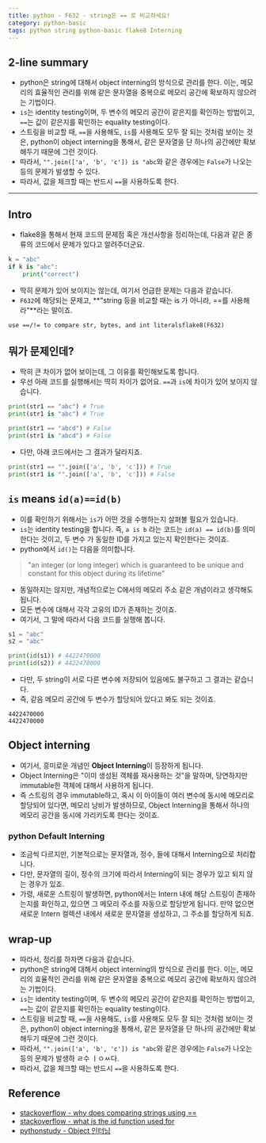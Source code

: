 ```yaml
---
title: python - F632 - string은 == 로 비교하세요!
category: python-basic
tags: python string python-basic flake8 Interning
---
```


## 2-line summary 

- python은 string에 대해서 object interning의 방식으로 관리를 한다. 이는, 메모리의 효율적인 관리를 위해 같은 문자열을 중복으로 메모리 공간에 확보하지 않으려는 기법이다.
- `is`는 identity testing이며, 두 변수의 메모리 공간이 같은지를 확인하는 방법이고, `==`는 값이 같은지를 확인하는 equality testing이다.
- 스트링을 비교할 때, `==`을 사용해도, `is`를 사용해도 모두 잘 되는 것처럼 보이는 것은, python이 object interning을 통해서, 같은 문자열을 단 하나의 공간에만 확보해두기 때문에 그런 것이다.
- 따라서, `"".join(['a', 'b', 'c']) is "abc`와 같은 경우에는 `False`가 나오는 등의 문제가 발생할 수 있다.
- 따라서, 값을 체크할 때는 반드시 `==`을 사용하도록 한다.

---

## Intro

- flake8을 통해서 현재 코드의 문제점 혹은 개선사항을 정리하는데, 다음과 같은 종류의 코드에서 문제가 있다고 알려주더군요.

```python 
k = "abc"
if k is "abc":
    print("correct")
```

- 딱히 문제가 있어 보이지는 않는데, 여기서 언급한 문제는 다음과 같습니다.
- `F632`에 해당되는 문제고, **"string 등을 비교할 때는 is 가 아니라, ==를 사용해라"**라는 말이죠.

```plaintext
use ==/!= to compare str, bytes, and int literalsflake8(F632)
```

## 뭐가 문제인데?

- 딱히 큰 차이가 없어 보이는데, 그 이유를 확인해보도록 합니다.
- 우선 아래 코드를 실행해서는 딱히 차이가 없어요. `==`과 `is`에 차이가 있어 보이지 않습니다.

```python
print(str1 == "abc") # True
print(str1 is "abc") # True

print(str1 == "abcd") # False
print(str1 is "abcd") # False
```

- 다만, 아래 코드에서는 그 결과가 달라지죠.

```python
print(str1 == "".join(['a', 'b', 'c'])) # True
print(str1 is "".join(['a', 'b', 'c'])) # False
```

## `is` means `id(a)==id(b)`

- 이를 확인하기 위해서는 `is`가 어떤 것을 수행하는지 살펴볼 필요가 있습니다.
- `is`는 identity testing을 합니다. 즉, `a is b` 라는 코드는 `id(a) == id(b)`를 의미한다는 것이고, 두 변수 가 동일한 ID를 가지고 있는지 확인한다는 것이죠.
- python에서 `id()`는 다음을 의미합니다. 
  
> "an integer (or long integer) which is guaranteed to be unique and constant for this object during its lifetime"

- 동일하지는 않지만, 개념적으로는 C에서의 메모리 주소 같은 개념이라고 생각해도 됩니다. 
- 모든 변수에 대해서 각각 고유의 ID가 존재하는 것이죠.
- 여기서, 그 말에 따라서 다음 코드를 실행해 봅니다.
  
```python 
s1 = "abc"
s2 = "abc"

print(id(s1)) # 4422470000
print(id(s2)) # 4422470000
```

- 다만, 두 string이 서로 다른 변수에 저장되어 있음에도 불구하고 그 결과는 같습니다.
- 즉, 같음 메모리 공간에 두 변수가 할당되어 있다고 봐도 되는 것이죠.

```plaintext
4422470000
4422470000
```

## Object interning

- 여기서, 흥미로운 개념인 **Object Interning**이 등장하게 됩니다.
- Object Interning은 "이미 생성된 객체를 재사용하는 것"을 말하며, 당연하지만 immutable한 객체에 대해서 사용하게 됩니다. 
- 즉 스트링의 경우 immutable하고, 혹시 이 아이들이 여러 변수에 동시에 메모리로 할당되어 있다면, 메모리 낭비가 발생하므로, Object Interning을 통해서 하나의 메모리 공간을 동시에 가리키도록 한다는 것이죠.

### python Default Interning

- 조금씩 다르지만, 기본적으로는 문자열과, 정수, 들에 대해서 Interning으로 처리합니다. 
- 다만, 문자열의 길이, 정수의 크기에 따라서 Interning이 되는 경우가 있고 되지 않는 경우가 있죠.
- 가령, 새로운 스트링이 발생하면, python에서는 Intern 내에 해당 스트링이 존재하는지를 화인하고, 있으면 그 메모리 주소를 자동으로 할당받게 됩니다. 만약 없으면 새로운 Intern 컬렉션 내에서 새로운 문자열을 생성하고, 그 주소를 할당하게 되죠.

## wrap-up

- 따라서, 정리를 하자면 다음과 같습니다.
- python은 string에 대해서 object interning의 방식으로 관리를 한다. 이는, 메모리의 효율적인 관리를 위해 같은 문자열을 중복으로 메모리 공간에 확보하지 않으려는 기법이다. 
- `is`는 identity testing이며, 두 변수의 메모리 공간이 같은지를 확인하는 방법이고, `==`는 값이 같은지를 확인하는 equality testing이다.
- 스트링을 비교할 때, `==`을 사용해도, `is`를 사용해도 모두 잘 되는 것처럼 보이는 것은, python이 object interning을 통해서, 같은 문자열을 단 하나의 공간에만 확보해두기 때문에 그런 것이다.
- 따라서, `"".join(['a', 'b', 'c']) is "abc`와 같은 경우에는 `False`가 나오는 등의 문제가 발생하 ㄹ수 ㅣㅇㅆ다.
- 따라서, 값을 체크할 때는 반드시 `==`을 사용하도록 한다.

## Reference

- [stackoverflow - why does comparing strings using ==](https://stackoverflow.com/questions/1504717/why-does-comparing-strings-using-either-or-is-sometimes-produce-a-differe)
- [stackoverflow - what is the id function used for](https://stackoverflow.com/questions/15667189/what-is-the-id-function-used-for)
- [pythonstudy - Object 인터닝](http://pythonstudy.xyz/python/article/512-%ED%8C%8C%EC%9D%B4%EC%8D%AC-Object-Interning)
